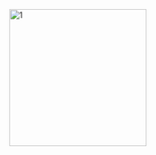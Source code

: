 <img width="246" alt="1" src="https://github.com/ASLy123/Android-android_programming_BeatBox/assets/96857443/42aff776-0380-4a8c-982f-798d63bf4851">

